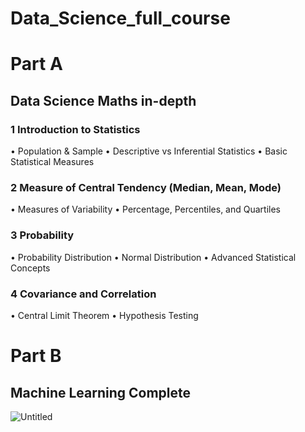 # Data_Science_full_course
# Part A 
## Data Science Maths in-depth
### 1 Introduction to Statistics
   • Population & Sample
   • Descriptive vs Inferential Statistics
   • Basic Statistical Measures
### 2 Measure of Central Tendency (Median, Mean, Mode)
   • Measures of Variability
   • Percentage, Percentiles, and Quartiles
### 3 Probability
   • Probability Distribution
   • Normal Distribution
   • Advanced Statistical Concepts
### 4 Covariance and Correlation
   • Central Limit Theorem
   • Hypothesis Testing

# Part B

## Machine Learning Complete
![Untitled](https://github.com/user-attachments/assets/aa9d9dd0-a396-4f03-a46b-3c22fb01e37b)

